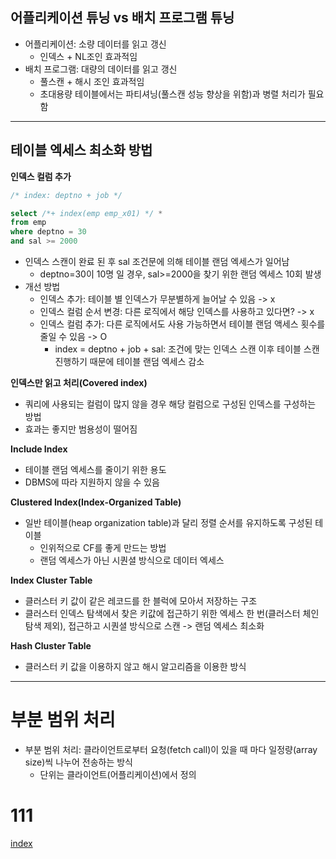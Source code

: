 ## 어플리케이션 튜닝 vs 배치 프로그램 튜닝
- 어플리케이션: 소량 데이터를 읽고 갱신
	- 인덱스 + NL조인 효과적임
- 배치 프로그램: 대량의 데이터를 읽고 갱신
	- 풀스캔 + 해시 조인 효과적임
	- 초대용량 테이블에서는 파티셔닝(풀스캔 성능 향상을 위함)과 병렬 처리가 필요함

---

## 테이블 엑세스 최소화 방법

**인덱스 컬럼 추가**

```sql
/* index: deptno + job */

select /*+ index(emp emp_x01) */ *
from emp
where deptno = 30
and sal >= 2000
```
- 인덱스 스캔이 완료 된 후 sal 조건문에 의해 테이블 랜덤 엑세스가 일어남
	- deptno=30이 10명 일 경우, sal>=2000을 찾기 위한 랜덤 엑세스 10회 발생
- 개선 방법 
	- 인덱스 추가: 테이블 별 인덱스가 무분별하게 늘어날 수 있음 -> x
	- 인덱스 컬럼 순서 변경: 다른 로직에서 해당 인덱스를 사용하고 있다면? -> x
	- 인덱스 컬럼 추가: 다른 로직에서도 사용 가능하면서 테이블 랜덤 액세스 횟수를 줄일 수 있음 -> O
		- index = deptno + job + sal: 조건에 맞는 인덱스 스캔 이후 테이블 스캔 진행하기 때문에 테이블 랜덤 엑세스 감소


**인덱스만 읽고 처리(Covered index)**
- 쿼리에 사용되는 컬럼이 많지 않을 경우 해당 컬럼으로 구성된 인덱스를 구성하는 방법
- 효과는 좋지만 범용성이 떨어짐


**Include Index**
- 테이블 랜덤 엑세스를 줄이기 위한 용도
- DBMS에 따라 지원하지 않을 수 있음


**Clustered Index(Index-Organized Table)**
- 일반 테이블(heap organization table)과 달리 정렬 순서를 유지하도록 구성된 테이블
	- 인위적으로 CF를 좋게 만드는 방법
	- 랜덤 엑세스가 아닌 시퀀셜 방식으로 데이터 엑세스

**Index Cluster Table**
- 클러스터 키 값이 같은 레코드를 한 블럭에 모아서 저장하는 구조
- 클러스터 인덱스 탐색에서 찾은 키값에 접근하기 위한 엑세스 한 번(클러스터 체인 탐색 제외), 접근하고 시퀀셜 방식으로 스캔 -> 랜덤 엑세스 최소화
	

**Hash Cluster Table**
- 클러스터 키 값을 이용하지 않고 해시 알고리즘을 이용한 방식
---

# 부분 범위 처리

- 부분 범위 처리: 클라이언트로부터 요청(fetch call)이 있을 때 마다 일정량(array size)씩 나누어 전송하는 방식 
	- 단위는 클라이언트(어플리케이션)에서 정의

# 111



[index](SQL/index#부분-범위-처리)

	





